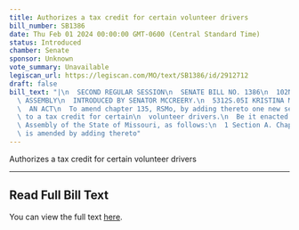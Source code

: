 ```yaml
---
title: Authorizes a tax credit for certain volunteer drivers
bill_number: SB1386
date: Thu Feb 01 2024 00:00:00 GMT-0600 (Central Standard Time)
status: Introduced
chamber: Senate
sponsor: Unknown
vote_summary: Unavailable
legiscan_url: https://legiscan.com/MO/text/SB1386/id/2912712
draft: false
bill_text: "|\n  SECOND REGULAR SESSION\n  SENATE BILL NO. 1386\n  102ND GENERA L\
  \ ASSEMBLY\n  INTRODUCED BY SENATOR MCCREERY.\n  5312S.05I KRISTINA MARTIN, Secretary\n\
  \  AN ACT\n  To amend chapter 135, RSMo, by adding thereto one new section relating\
  \ to a tax credit for certain\n  volunteer drivers.\n  Be it enacted by the General\
  \ Assembly of the State of Missouri, as follows:\n  1 Section A. Chapter 135, RSMo,\
  \ is amended by adding thereto"
---
```

Authorizes a tax credit for certain volunteer drivers

---

## Read Full Bill Text

You can view the full text [here](https://legiscan.com/MO/text/SB1386/id/2912712).
